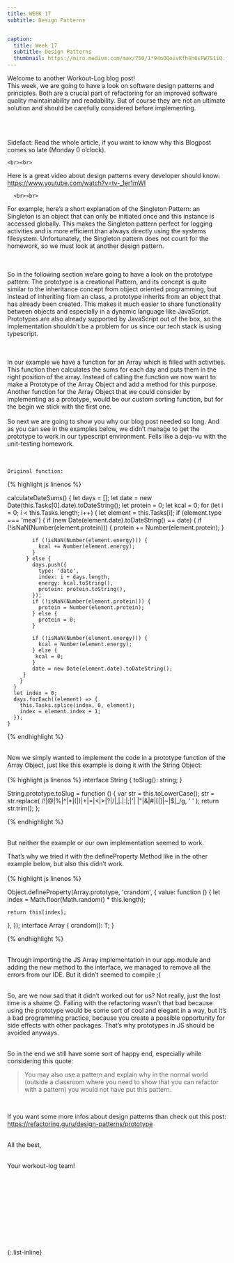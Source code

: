 ```yaml
---
title: WEEK 17
subtitle: Design Patterns


caption:
  title: Week 17
  subtitle: Design Patterns
  thumbnail: https://miro.medium.com/max/750/1*94oOQoivKfh4h6sFW7S1iQ.jpeg
---
```


<div align="left">
Welcome to another Workout-Log blog post! <br>
This week, we are going to have a look on software design patterns and principles. Both are a crucial part of refactoring for an improved software quality maintainability and readability. But of course they are not an ultimate solution  and should be carefully considered before implementing. 

  
  <br><br>
  
  Sidefact: Read the whole article, if you want to know why this Blogpost comes so late (Monday 0 o’clock).
  
    <br><br>
  Here is a great video about design patterns every developer should know: https://www.youtube.com/watch?v=tv-_1er1mWI
  
      <br><br>
For example, here’s a short explanation of the Singleton Pattern: an Singleton is an object that can only be initiated once and this instance is accessed globally. This makes the Singleton pattern perfect for logging activities and is more efficient than always directly using the systems filesystem. Unfortunately, the Singleton pattern does not count for the homework, so we must look at another design pattern.

<br><br>
 So in the following section we’are going to have a look on the prototype pattern: The prototype is a creational Pattern, and its concept is quite similar to the inheritance concept from object oriented programming, but instead of inheriting from an class, a prototype inherits from an object that has already been created. This makes it much easier to share functionality between objects and especially in a dynamic language like JavaScript. Prototypes are also already supported by JavaScript out of the box, so the implementation shouldn’t be a problem for us since our tech stack is using typescript. 
  
  <br><br>
  In our example we have a function for an Array which is filled with activities. This function then calculates the sums for each day and puts them in the right position of the array. Instead of calling the function we now want to make a Prototype of the Array Object and add a method for this purpose. Another function for the Array Object that we could consider by implementing as a prototype, would be our custom sorting function, but for the begin we stick with the first one.
  <br><br>
  So next we are going to show you why our blog post needed so long. And as you can see in the examples below,  we didn’t manage to get the prototype to work in our typescript environment. Fells like a deja-vu with the unit-testing homework.  
    <br><br>
  
    Original function:
  {% highlight js linenos %}

  calculateDateSums() {
      let days = [];
      let date = new Date(this.Tasks[0].date).toDateString();
      let protein = 0;
      let kcal = 0;
      for (let i = 0; i < this.Tasks.length; i++) {
        let element = this.Tasks[i];
        if (element.type === 'meal') {
          if (new Date(element.date).toDateString() == date) {
            if (!isNaN(Number(element.protein))) {
              protein += Number(element.protein);
            }

            if (!isNaN(Number(element.energy))) {
              kcal += Number(element.energy);
            }
          } else {
            days.push({
              type: 'date',
              index: i + days.length,
              energy: kcal.toString(),
              protein: protein.toString(),
            });
            if (!isNaN(Number(element.protein))) {
              protein = Number(element.protein);
            } else {
              protein = 0;
            }

            if (!isNaN(Number(element.energy))) {
              kcal = Number(element.energy);
            } else {
             kcal = 0;
            }
            date = new Date(element.date).toDateString();
         }
        }
      }
      let index = 0;
      days.forEach((element) => {
        this.Tasks.splice(index, 0, element);
        index = element.index + 1;
      });
    }

{% endhighlight %}  <br><br>

  Now we simply wanted to implement the code in a prototype function of the Array Object, just like this example is doing it with the String Object: 
  <br><br>
    {% highlight js linenos %}
interface String {
  toSlug(): string;
}

String.prototype.toSlug = function () {
  var str = this.toLowerCase();
  str = str.replace(
    /!|@|%|\^|\*|\(|\)|\+|\=|\<|\>|\?|\/|,|\.|\:|\;|\'| |\"|\&|\#|\[|\]|~|$|_/g,
    ' '
  );
  return str.trim();
};


{% endhighlight %}  <br><br>

  But neither the example or our own implementation seemed to work. <br>

That’s why we tried it with the defineProperty Method like in the other example below, but also this didn’t work.
<br><br>
    {% highlight js linenos %}

  Object.defineProperty(Array.prototype, 'crandom', {
  value: function () {
    let index = Math.floor(Math.random() * this.length);

    return this[index];
  },
});
interface Array<T> {
  crandom(): T;
}

{% endhighlight %}  <br><br>
  
  Through importing the JS Array implementation in our app.module and adding the new method to the interface, we managed to remove all the errors from our IDE. But it didn’t seemed to compile ;( <br><br>
  

So, are we now sad that it didn’t worked out for us? Not really, just the lost time is a shame 😊. Failing with the refactoring wasn't that bad because using the prototype would be some sort of cool and elegant in a way, but it’s a bad programming practice, because you create a possible opportunity for side effects with other packages. That’s why prototypes in JS should be avoided anyways.  <br><br>

So in the end we still have some sort of happy end, especially while considering this quote: <br> 
  
 > You may also use a pattern and explain why in the normal world
 > (outside a classroom where you need to show that you can refactor with a pattern)
 > you would not have put this pattern.
  
  <br>
  
  If you want some more infos about design patterns than check out this post: https://refactoring.guru/design-patterns/prototype
<br><br>

  
  All the best,<br><br>

  Your workout-log team!<br><br><br><br><br>

</div>

 <script src="https://utteranc.es/client.js"
          repo="DHBW-TrainingApp/Blog"
          issue-term="pathname"
          label="Blog Comment"
          theme="github-light"
          crossorigin="anonymous"
          async>
  </script>
  
  <br>  <br>  <br>  <br>  <br>
  

{:.list-inline}
